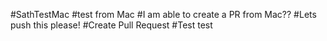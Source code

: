 #SathTestMac
#test from Mac
#I am able to create a PR from Mac??
#Lets push this please!
#Create Pull Request
#Test test

